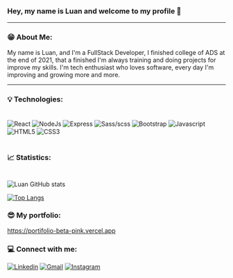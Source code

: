 ### Hey, my name is Luan and welcome to my profile 👋
<hr/>
<h3><strong>😁 About Me:</strong></h3> 
My name is Luan, and I'm a FullStack Developer, I finished college of ADS at the end of 2021, that a finished I'm always training and doing projects for improve my skills. I'm tech enthusiast who loves software, every day I'm improving and growing more and more.
<hr/>




### 💡 Technologies:  <br><br>

<div style='display:inline_block;'>
  <img align='center' alt='React' src='https://img.shields.io/badge/React-20232A?style=for-the-badge&logo=react&logoColor=61DAFB'/>
  <img align='center' alt='NodeJs' src='https://img.shields.io/badge/Node.js-43853D?style=for-the-badge&logo=node.js&logoColor=white'/>
  <img align='center' alt='Express' src='https://img.shields.io/badge/Express.js-404D59?style=for-the-badge'/>
  <img align='center' alt='Sass/scss' src='https://img.shields.io/badge/Sass-CC6699?style=for-the-badge&logo=sass&logoColor=white'/>
  <img align='center' alt='Bootstrap' src='https://img.shields.io/badge/Bootstrap-563D7C?style=for-the-badge&logo=bootstrap&logoColor=white'/>
  <img align='center' alt='Javascript' src='https://img.shields.io/badge/JavaScript-F7DF1E?style=for-the-badge&logo=javascript&logoColor=black'/>
  <img align='center' alt='HTML5' src='https://img.shields.io/badge/HTML5-E34F26?style=for-the-badge&logo=html5&logoColor=white'/>
  <img align='center' alt='CSS3' src='https://img.shields.io/badge/CSS-239120?&style=for-the-badge&logo=css3&logoColor=white'/>
</div>
<br>

### <strong>📈 Statistics:</strong> <br><br>

![Luan GitHub stats](https://github-readme-stats.vercel.app/api?username=Luannunes02&show_icons=true&theme=radical) 

[![Top Langs](https://github-readme-stats.vercel.app/api/top-langs/?username=Luannunes02&layout=compact)](https://github.com/anuraghazra/github-readme-stats)

### 😎 My portfolio:

https://portifolio-beta-pink.vercel.app

### <strong>💻 Connect with me:</strong> <br>
[![Linkedin](https://img.shields.io/badge/LinkedIn-0077B5?style=for-the-badge&logo=linkedin&logoColor=white)](https://www.linkedin.com/in/luan-nunes-esbaltar/)
[![Gmail](https://img.shields.io/badge/Gmail-D14836?style=for-the-badge&logo=gmail&logoColor=white)](mailto:nunesesbaltar.luan02@gmail.com)
[![Instagram](https://img.shields.io/badge/Instagram-E4405F?style=for-the-badge&logo=instagram&logoColor=white)](https://www.instagram.com/luan_nunees/)


